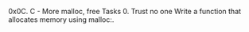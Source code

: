 0x0C. C - More malloc, free Tasks 0. Trust no one Write a function that allocates memory using malloc:.
